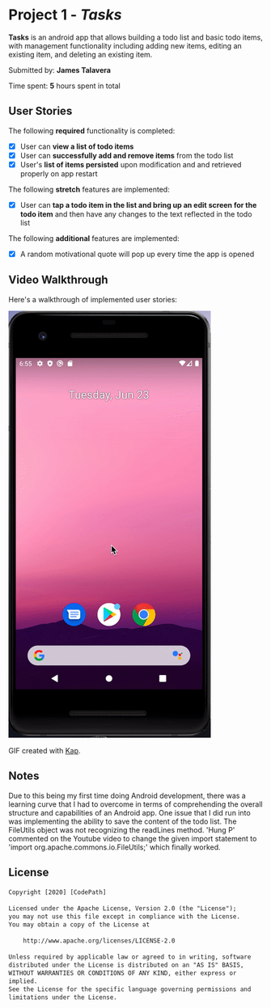 # Project 1 - *Tasks*

**Tasks** is an android app that allows building a todo list and basic todo items, with management functionality including adding new items, editing an existing item, and deleting an existing item.

Submitted by: **James Talavera**

Time spent: **5** hours spent in total

## User Stories

The following **required** functionality is completed:

* [X] User can **view a list of todo items**
* [X] User can **successfully add and remove items** from the todo list
* [X] User's **list of items persisted** upon modification and and retrieved properly on app restart

The following **stretch** features are implemented:

* [X] User can **tap a todo item in the list and bring up an edit screen for the todo item** and then have any changes to the text reflected in the todo list

The following **additional** features are implemented:

* [X] A random motivational quote will pop up every time the app is opened

## Video Walkthrough

Here's a walkthrough of implemented user stories:

<img src='Kapture 2020-06-23 at 18.56.24.gif' title='Video Walkthrough' width='' alt='Video Walkthrough' />

GIF created with [Kap](https://getkap.co/).

## Notes

Due to this being my first time doing Android development, there was a learning curve that I had to overcome in terms
of comprehending the overall structure and capabilities of an Android app. One issue that I did run into was implementing the ability
to save the content of the todo list. The FileUtils object was not recognizing the readLines method. 'Hung P' commented on the Youtube
 video to change the given import statement to 'import org.apache.commons.io.FileUtils;' which finally worked.

## License

    Copyright [2020] [CodePath]

    Licensed under the Apache License, Version 2.0 (the "License");
    you may not use this file except in compliance with the License.
    You may obtain a copy of the License at

        http://www.apache.org/licenses/LICENSE-2.0

    Unless required by applicable law or agreed to in writing, software
    distributed under the License is distributed on an "AS IS" BASIS,
    WITHOUT WARRANTIES OR CONDITIONS OF ANY KIND, either express or implied.
    See the License for the specific language governing permissions and
    limitations under the License.
